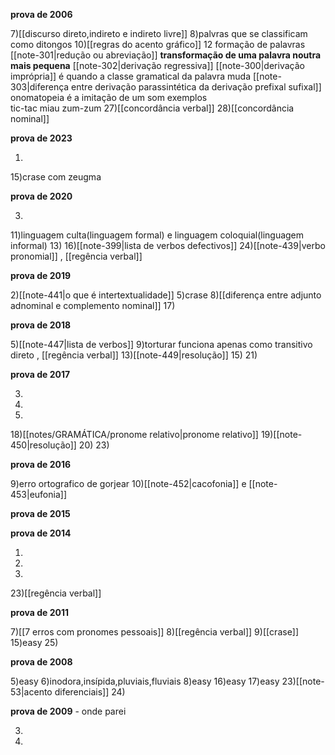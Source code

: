 
**prova de 2006**

7)[[discurso direto,indireto e indireto livre]]
8)palvras que se classificam como ditongos
10)[[regras do acento gráfico]]
12
	formação de palavras
		[[note-301|redução ou abreviação]]
			 **transformação de uma palavra noutra mais pequena**
		[[note-302|derivação regressiva]] 
		[[note-300|derivação imprópria]] 
			é quando a classe gramatical da palavra muda
		[[note-303|diferença entre derivação parassintética da derivação prefixal sufixal]]
		onomatopeia
			é a imitação de um som
			exemplos	
				tic-tac
				miau
				zum-zum
27)[[concordância verbal]]
28)[[concordância nominal]]

**prova de 2023**

1)
15)crase com zeugma

**prova de 2020**

3)
11)linguagem culta(linguagem formal) e linguagem coloquial(linguagem informal)
13)
16)[[note-399|lista de verbos defectivos]]
24)[[note-439|verbo pronomial]] , [[regência verbal]] 

**prova de 2019**

2)[[note-441|o que é intertextualidade]]
5)crase
8)[[diferença entre adjunto adnominal e complemento nominal]]
17)

**prova de 2018**

5)[[note-447|lista de verbos]]
9)torturar funciona apenas como transitivo direto , [[regência verbal]]
13)[[note-449|resolução]]
15)
21)

**prova de 2017**

3)
4)
9)
18)[[notes/GRAMÁTICA/pronome relativo|pronome relativo]]
19)[[note-450|resolução]]
20)
23)

**prova de 2016**

9)erro ortografico de gorjear
10)[[note-452|cacofonia]] e [[note-453|eufonia]]

**prova de 2015**

**prova de 2014**

1)
4)
20)
23)[[regência verbal]] 

**prova de 2011**

7)[[7 erros com pronomes pessoais]]
8)[[regência verbal]]
9)[[crase]]
15)easy
25)


**prova de 2008**

5)easy
6)inodora,insípida,pluviais,fluviais
8)easy
16)easy
17)easy
23)[[note-53|acento diferenciais]]
24)

**prova de 2009** - onde parei

3)
16)

